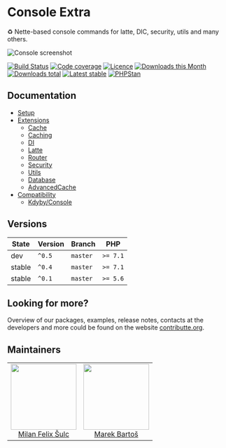 # Console Extra

:recycle: Nette-based console commands for latte, DIC, security, utils and many others.

![Console screenshot](/.docs/assets/console-screenshot.png?raw=true)

[![Build Status](https://img.shields.io/travis/contributte/console-extra.svg?style=flat-square)](https://travis-ci.org/contributte/console-extra)
[![Code coverage](https://img.shields.io/coveralls/contributte/console-extra.svg?style=flat-square)](https://coveralls.io/r/contributte/console-extra)
[![Licence](https://img.shields.io/packagist/l/contributte/console-extra.svg?style=flat-square)](https://packagist.org/packages/contributte/console-extra)
[![Downloads this Month](https://img.shields.io/packagist/dm/contributte/console-extra.svg?style=flat-square)](https://packagist.org/packages/contributte/console-extra)
[![Downloads total](https://img.shields.io/packagist/dt/contributte/console-extra.svg?style=flat-square)](https://packagist.org/packages/contributte/console-extra)
[![Latest stable](https://img.shields.io/packagist/v/contributte/console-extra.svg?style=flat-square)](https://packagist.org/packages/contributte/console-extra)
[![PHPStan](https://img.shields.io/badge/PHPStan-enabled-brightgreen.svg?style=flat-square)](https://github.com/phpstan/phpstan)

## Documentation

- [Setup](.docs/README.md#usage)
- [Extensions](.docs/README.md#extension)
    - [Cache](.docs/README.md#cacheconsole)
    - [Caching](.docs/README.md#cachingconsole)
    - [DI](.docs/README.md#diconsole)
    - [Latte](.docs/README.md#latteconsole)
    - [Router](.docs/README.md#routerconsole)
    - [Security](.docs/README.md#securityconsole)
    - [Utils](.docs/README.md#utilsconsole)
    - [Database](.docs/README.md#database)
    - [AdvancedCache](.docs/README.md#advancedcacheconsole)
- [Compatibility](.docs/README.md#compatibility)
    - [Kdyby/Console](.docs/README.md#kdybyconsole)

## Versions

| State       | Version  | Branch   | PHP      |
|-------------|----------|----------|----------|
| dev         | `^0.5`   | `master` | `>= 7.1` |
| stable      | `^0.4`   | `master` | `>= 7.1` |
| stable      | `^0.1`   | `master` | `>= 5.6` |

## Looking for more?

Overview of our packages, examples, release notes, contacts at the developers and more could be found on the website [contributte.org](https://contributte.org).

## Maintainers

<table>
  <tbody>
    <tr>
      <td align="center">
        <a href="https://github.com/f3l1x">
            <img width="150" height="150" src="https://avatars2.githubusercontent.com/u/538058?v=3&s=150">
        </a>
        </br>
        <a href="https://github.com/f3l1x">Milan Felix Šulc</a>
      </td>
      <td align="center">
        <a href="https://github.com/mabar">
            <img width="150" height="150" src="https://avatars0.githubusercontent.com/u/20974277?s=150&v=4">
        </a>
        </br>
        <a href="https://github.com/mabar">Marek Bartoš</a>
      </td>
    </tr>
  </tbody>
</table>
